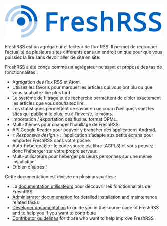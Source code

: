 ![Logo de FreshRSS](img/logo_freshrss.png)

FreshRSS est un agrégateur et lecteur de flux RSS. Il permet de regrouper
l’actualité de plusieurs sites différents dans un endroit unique pour que
vous puissiez la lire sans devoir aller de site en site.

FreshRSS a été conçu comme un agrégateur puissant et propose des tas de
fonctionnalités :

* Agrégation des flux RSS et Atom.
* Utilisez les favoris pour marquer les articles qui vous ont plu ou que
  vous souhaitez lire plus tard.
* Le système de filtrage et de recherche permettent de cibler exactement les
  articles que vous souhaitez lire.
* Les statistiques permettent de savoir en un coup d’œil quels sont les
  sites qui publient le plus, ou à l’inverse, le moins.
* Importation / exportation des flux au format OPML.
* Multi-thèmes pour changer l’habillage de FreshRSS.
* API Google Reader pour pouvoir y brancher des applications Android.
* « *Responsive design* » : l’application s’adapte aux petits écrans pour
  emporter FreshRSS dans votre poche.
* Auto-hébergeable : le code source est libre (AGPL3) et vous pouvez donc
  l’héberger sur votre propre serveur.
* Multi-utilisateurs pour héberger plusieurs personnes sur une même
  installation.
* Et bien d’autres !

Cette documentation est divisée en plusieurs parties :

* La [documentation utilisateurs](./users/02_First_steps.md) pour découvrir
  les fonctionnalités de FreshRSS.
* [Administrator documentation](./admins/01_Index.html) for detailed
  installation and maintenance related tasks
* [Developer documentation](./developers/01_First_steps.html) to guide you
  in the source code of FreshRSS and to help you if you want to contribute
* [Contributor guidelines](./contributing.md) for those who want to help
  improve FreshRSS
